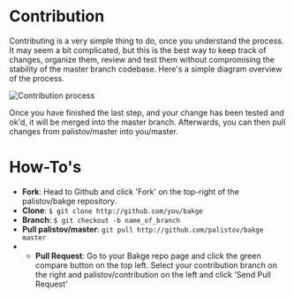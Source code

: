 Contribution
============

Contributing is a very simple thing to do, once you understand the process. It may seem a bit complicated, but this is the best way to keep track of changes, organize them, review and test them without compromising the stability of the master branch codebase. Here's a simple diagram overview of the process.

![Contribution process](http://yuml.me/cbdc7520)


Once you have finished the last step, and your change has been tested and ok'd, it will be merged into the master branch. Afterwards, you can then pull changes from palistov/master into you/master.



How-To's
========

* **Fork**: Head to Github and click 'Fork' on the top-right of the palistov/bakge repository.
* **Clone**: `$ git clone http://github.com/you/bakge`
* **Branch**: `$ git checkout -b name_of_branch`
* **Pull palistov/master**: `git pull http://github.com/palistov/bakge master`
* * **Pull Request**: Go to your Bakge repo page and click the green compare button on the top left. Select your contribution branch on the right and palistov/contribution on the left and click 'Send Pull Request'
